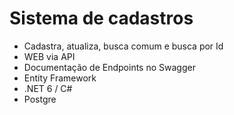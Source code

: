 # Sistema de cadastros
- Cadastra, atualiza, busca comum e busca por Id
- WEB via API
- Documentação de Endpoints no Swagger
- Entity Framework
- .NET 6 / C#
- Postgre
  
